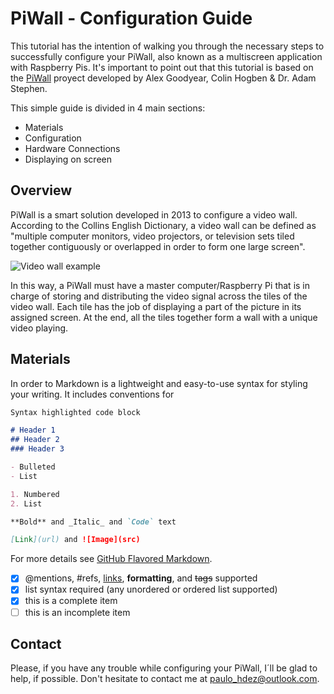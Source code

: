 # PiWall - Configuration Guide

This tutorial has the intention of walking you through the necessary steps to successfully configure your PiWall, also known as a multiscreen application with Raspberry Pis. It's important to point out that this tutorial is based on the [PiWall](https://piwall.co.uk/) proyect developed by Alex Goodyear, Colin Hogben & Dr. Adam Stephen.

This simple guide is divided in 4 main sections:
- Materials
- Configuration
- Hardware Connections
- Displaying on screen

## Overview

PiWall is a smart solution developed in 2013 to configure a video wall. According to the Collins English Dictionary, a video wall can be defined as "multiple computer monitors, video projectors, or television sets tiled together contiguously or overlapped in order to form one large screen".

![Video wall example](https://hackaday.com/wp-content/uploads/2013/07/rpi-video-wall.png?w=876&h=522)


In this way, a PiWall must have a master computer/Raspberry Pi that is in charge of storing and distributing the video signal across the tiles of the video wall. Each tile has the job of displaying a part of the picture in its assigned screen. At the end, all the tiles together form a wall with a unique video playing.


## Materials

In order to 
Markdown is a lightweight and easy-to-use syntax for styling your writing. It includes conventions for

```markdown
Syntax highlighted code block

# Header 1
## Header 2
### Header 3

- Bulleted
- List

1. Numbered
2. List

**Bold** and _Italic_ and `Code` text

[Link](url) and ![Image](src)
```

For more details see [GitHub Flavored Markdown](https://guides.github.com/features/mastering-markdown/).

- [x] @mentions, #refs, [links](), **formatting**, and <del>tags</del> supported
- [x] list syntax required (any unordered or ordered list supported)
- [x] this is a complete item
- [ ] this is an incomplete item

## Contact

Please, if you have any trouble while configuring your PiWall, I´ll be glad to help, if possible. Don't hesitate to contact me at [paulo_hdez@outlook.com](mailto:paulo_hdez@outlook.com). 
